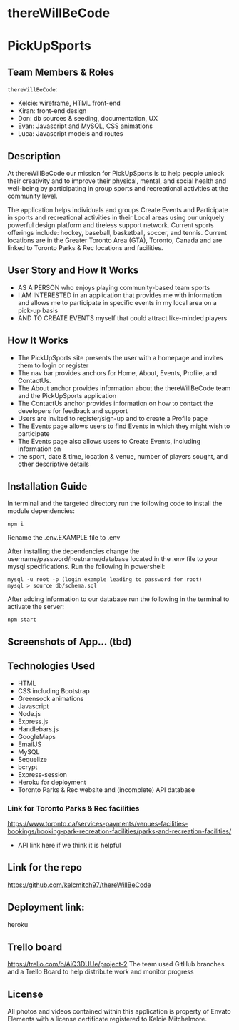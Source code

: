 # thereWillBeCode

# PickUpSports

 ## Team Members & Roles
 `thereWillBeCode`:
 - Kelcie: wireframe, HTML front-end
 - Kiran: front-end design
 - Don: db sources & seeding, documentation, UX
 - Evan: Javascript and MySQL, CSS animations
 - Luca: Javascript models and routes
 
 ## Description
 At thereWillBeCode our mission for PickUpSports is to help people unlock their creativity and to improve their physical, mental, and social health and well-being by participating in group sports and recreational activities at the community level.

 The application helps individuals and groups Create Events and Participate in sports and recreational activities in their Local areas using our uniquely powerful design platform and tireless support network. Current sports offerings include: hockey, baseball, basketball, soccer, and tennis. Current locations are in the Greater Toronto Area (GTA), Toronto, Canada and are linked to Toronto Parks & Rec locations and facilities.

 ## User Story and How It Works
 - AS A PERSON who enjoys playing community-based team sports
 - I AM INTERESTED in an application that provides me with information and 
    allows me to participate in specific events in my local area on a pick-up basis
 - AND TO CREATE EVENTS myself that could attract like-minded players

## How It Works
- The PickUpSports site presents the user with a homepage and invites them to login or register
- The nav bar provides anchors for Home, About, Events, Profile, and ContactUs.
- The About anchor provides information about the thereWillBeCode team and the PickUpSports application
- The ContactUs anchor provides information on how to contact the developers for feedback and support
- Users are invited to register/sign-up and to create a Profile page
- The Events page allows users to find Events in which they might wish to participate
- The Events page also allows users to Create Events, including information on
- the sport, date & time, location & venue, number of players sought, and other descriptive details

## Installation Guide

In terminal and the targeted directory run the following code to install the module dependencies:
```shell
npm i
```

Rename the .env.EXAMPLE file to .env

After installing the dependencies change the username/password/hostname/database located in the .env file to your mysql specifications. Run the following in powershell:
```shell
mysql -u root -p (login example leading to password for root)
mysql > source db/schema.sql
```

After adding information to our database run the following in the terminal to activate the server:

```shell
npm start
```

 ## Screenshots of App...  (tbd)

 ## Technologies Used
 - HTML
 - CSS including Bootstrap
 - Greensock animations
 - Javascript
 - Node.js
 - Express.js
 - Handlebars.js
 - GoogleMaps
 - EmailJS
 - MySQL
 - Sequelize
 - bcrypt
 - Express-session
 - Heroku for deployment
 - Toronto Parks & Rec website and (incomplete) API database

### Link for Toronto Parks & Rec facilities
https://www.toronto.ca/services-payments/venues-facilities-bookings/booking-park-recreation-facilities/parks-and-recreation-facilities/
+ API link here if we think it is helpful

## Link for the repo
https://github.com/kelcmitch97/thereWillBeCode

## Deployment link:
heroku

## Trello board
https://trello.com/b/AiQ3DUUe/project-2
The team used GitHub branches and a Trello Board to help distribute work and monitor progress

## License

All photos and videos contained within this application is property of Envato Elements with a license certificate registered to Kelcie Mitchelmore.